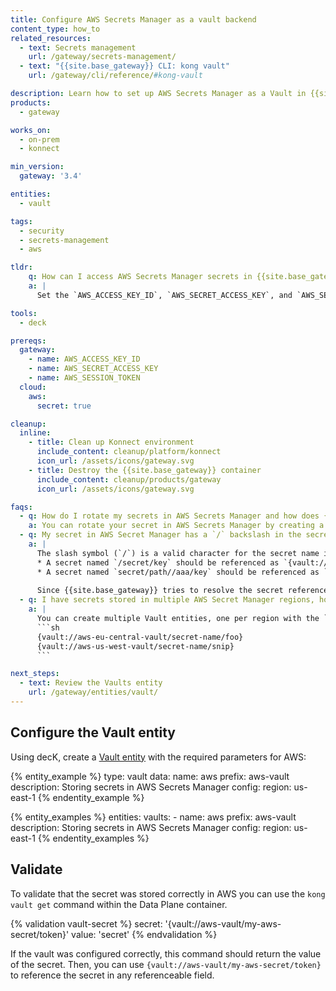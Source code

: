 ```yaml
---
title: Configure AWS Secrets Manager as a vault backend
content_type: how_to
related_resources:
  - text: Secrets management
    url: /gateway/secrets-management/
  - text: "{{site.base_gateway}} CLI: kong vault"
    url: /gateway/cli/reference/#kong-vault

description: Learn how to set up AWS Secrets Manager as a Vault in {{site.base_gateway}} and reference a secret stored there.
products:
  - gateway

works_on:
  - on-prem
  - konnect

min_version:
  gateway: '3.4'

entities: 
  - vault

tags:
  - security
  - secrets-management
  - aws

tldr:
    q: How can I access AWS Secrets Manager secrets in {{site.base_gateway}}?
    a: |
      Set the `AWS_ACCESS_KEY_ID`, `AWS_SECRET_ACCESS_KEY`, and `AWS_SESSION_TOKEN` environment variables, then start {{site.base_gateway}} with these environment variables. Create a Vault entity and add the required `region` parameter.

tools:
  - deck

prereqs:
  gateway:
    - name: AWS_ACCESS_KEY_ID
    - name: AWS_SECRET_ACCESS_KEY
    - name: AWS_SESSION_TOKEN
  cloud:
    aws:
      secret: true

cleanup:
  inline:
    - title: Clean up Konnect environment
      include_content: cleanup/platform/konnect
      icon_url: /assets/icons/gateway.svg
    - title: Destroy the {{site.base_gateway}} container
      include_content: cleanup/products/gateway
      icon_url: /assets/icons/gateway.svg 

faqs:
  - q: How do I rotate my secrets in AWS Secrets Manager and how does {{site.base_gateway}} pick up the new secret values?
    a: You can rotate your secret in AWS Secrets Manager by creating a new secret version with the updated value. You'll also want to configure the `ttl` settings in your {{site.base_gateway}} Vault entity so that {{site.base_gateway}} pulls the rotated secret periodically.
  - q: My secret in AWS Secret Manager has a `/` backslash in the secret name. How do I reference this secret in {{site.base_gateway}}?
    a: |
      The slash symbol (`/`) is a valid character for the secret name in AWS Secrets Manager. If you want to reference a secret name that starts with a slash or has two consecutive slashes, transform one of the slashes in the name into URL-encoded format. For example:
      * A secret named `/secret/key` should be referenced as `{vault://aws/%2Fsecret/key}`
      * A secret named `secret/path//aaa/key` should be referenced as `{vault://aws/secret/path/%2Faaa/key}`
      
      Since {{site.base_gateway}} tries to resolve the secret reference as a valid URL, using a slash instead of a URL-encoded slash will result in unexpected secret name fetching.
  - q: I have secrets stored in multiple AWS Secret Manager regions, how do I reference those secrets in {{site.base_gateway}}?
    a: |
      You can create multiple Vault entities, one per region with the `config.region` parameter. You'd then reference the secret by the name of the Vault:
      ```sh
      {vault://aws-eu-central-vault/secret-name/foo}
      {vault://aws-us-west-vault/secret-name/snip}
      ```

next_steps:
  - text: Review the Vaults entity
    url: /gateway/entities/vault/
---
```


## Configure the Vault entity

Using decK, create a [Vault entity](/gateway/entities/vault/) with the required parameters for AWS:

{% entity_example %}
type: vault
data:
  name: aws
  prefix: aws-vault
  description: Storing secrets in AWS Secrets Manager
  config:
    region: us-east-1
{% endentity_example %}

{% entity_examples %}
entities:
  vaults:
    - name: aws
      prefix: aws-vault
      description: Storing secrets in AWS Secrets Manager
      config:
        region: us-east-1
{% endentity_examples %}

## Validate

To validate that the secret was stored correctly in AWS you can use the `kong vault get` command within the Data Plane container. 

{% validation vault-secret %}
secret: '{vault://aws-vault/my-aws-secret/token}'
value: 'secret'
{% endvalidation %}

If the vault was configured correctly, this command should return the value of the secret. Then, you can use `{vault://aws-vault/my-aws-secret/token}` to reference the secret in any referenceable field.